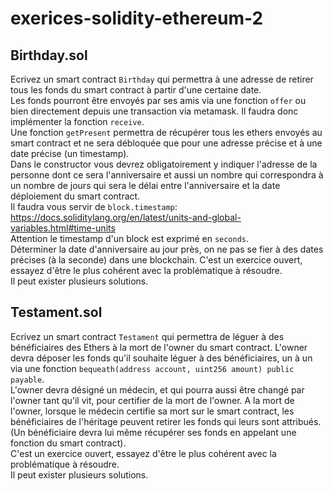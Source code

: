 # exerices-solidity-ethereum-2

## Birthday.sol

Ecrivez un smart contract `Birthday` qui permettra à une adresse de retirer tous les fonds du smart contract à partir d'une certaine date.  
Les fonds pourront être envoyés par ses amis via une fonction `offer` ou bien directement depuis une transaction via metamask. Il faudra donc implémenter la fonction `receive`.  
Une fonction `getPresent` permettra de récupérer tous les ethers envoyés au smart contract et ne sera débloquée que pour une adresse précise et à une date précise (un timestamp).  
Dans le constructor vous devrez obligatoirement y indiquer l'adresse de la personne dont ce sera l'anniversaire et aussi un nombre qui correspondra à un nombre de jours qui sera le délai entre l'anniversaire et la date déploiement du smart contract.  
Il faudra vous servir de `block.timestamp`: https://docs.soliditylang.org/en/latest/units-and-global-variables.html#time-units  
Attention le timestamp d'un block est exprimé en `seconds`.  
Déterminer la date d'anniversaire au jour près, on ne pas se fier à des dates précises (à la seconde) dans une blockchain.
C'est un exercice ouvert, essayez d'être le plus cohérent avec la problématique à résoudre.  
Il peut exister plusieurs solutions.

## Testament.sol

Ecrivez un smart contract `Testament` qui permettra de léguer à des bénéficiaires des Ethers à la mort de l'owner du smart contract.
L'owner devra déposer les fonds qu'il souhaite léguer à des bénéficiaires, un à un via une fonction `bequeath(address account, uint256 amount) public payable`.  
L'owner devra désigné un médecin, et qui pourra aussi être changé par l'owner tant qu'il vit, pour certifier de la mort de l'owner.
A la mort de l'owner, lorsque le médecin certifie sa mort sur le smart contract, les bénéficiaires de l'héritage peuvent retirer les fonds qui leurs sont attribués. (Un bénéficiaire devra lui même récupérer ses fonds en appelant une fonction du smart contract).  
C'est un exercice ouvert, essayez d'être le plus cohérent avec la problématique à résoudre.  
Il peut exister plusieurs solutions.